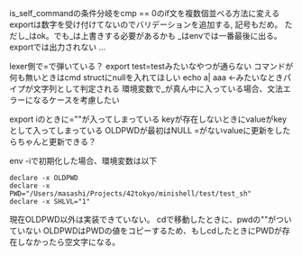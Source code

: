 is_self_commandの条件分岐をcmp == 0のif文を複数個並べる方法に変える
exportは数字を受け付けてないのでバリデーションを追加する, 記号もだめ。
ただし_はok。でも_は上書きする必要があるかも
_はenvでは一番最後に出る。exportでは出力されない ...

lexer側で=で弾いている？ export test=testみたいなやつが通らない
コマンドが何も無いときはcmd structにnullを入れてほしい
echo a| aaa ←みたいなときパイプが文字列として判定される
環境変数で_が真ん中に入っている場合、文法エラーになるケースを考慮したい


export iのときに=""が入ってしまっている
keyが存在しないときにvalueがkeyとして入ってしまっている
OLDPWDが最初はNULL
=がないvalueに更新をしたらちゃんと更新できる？

env -iで初期化した場合、環境変数は以下
```
declare -x OLDPWD
declare -x PWD="/Users/masashi/Projects/42tokyo/minishell/test/test_sh"
declare -x SHLVL="1"
```
現在OLDPWD以外は実装できていない。
cdで移動したときに、pwdの""がついていない
OLDPWDはPWDの値をコピーするため、もしcdしたときにPWDが存在しなかったら空文字になる。
